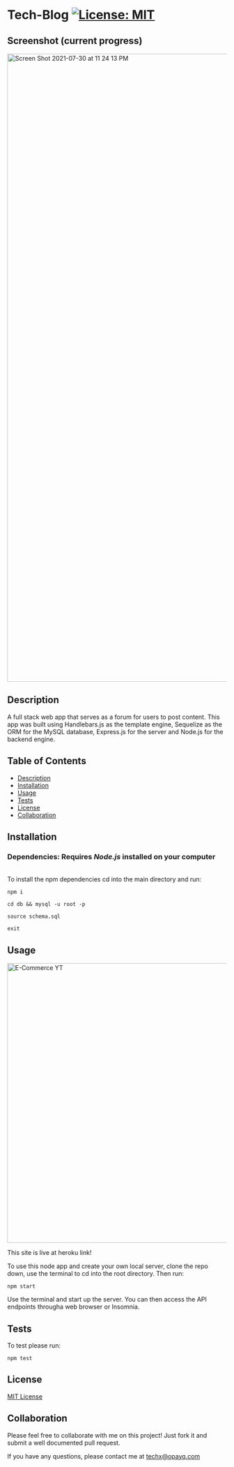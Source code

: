# Tech-Blog [![License: MIT](https://img.shields.io/badge/License-MIT-yellow.svg)](https://opensource.org/licenses/MIT)

## Screenshot (current progress)
<img width="1440" alt="Screen Shot 2021-07-30 at 11 24 13 PM" src="https://user-images.githubusercontent.com/70029654/127727420-37cfc7ad-adbf-42a3-aa6d-40136f673735.png">

## Description

A full stack web app that serves as a forum for users to post content. This app was built using Handlebars.js as the template engine, Sequelize as the ORM for the MySQL database, Express.js for the server and Node.js for the backend engine.

## Table of Contents

- [Description](#Description)
- [Installation](#Installation)
- [Usage](#Usage)
- [Tests](#Tests)
- [License](#License)
- [Collaboration](#Collaboration)

## Installation

### Dependencies: **Requires** **_Node.js_** installed on your computer

\
To install the npm dependencies cd into the main directory and run:

```
npm i

cd db && mysql -u root -p

source schema.sql

exit
```

## Usage

[<img width="641" alt="E-Commerce YT" src="https://user-images.githubusercontent.com/70029654/127418692-d2cb1d89-3035-4297-b518-7e3b020bb243.png">](https://youtu.be/K8jG-aDC6J8)

This site is live at heroku link!

To use this node app and create your own local server, clone the repo down, use the terminal to cd into the root directory. Then run:

```
npm start
```

Use the terminal and start up the server. You can then access the API endpoints througha web browser or Insomnia.

## Tests

To test please run:

```
npm test
```

## License

[MIT License](https://opensource.org/licenses/MIT)

## Collaboration

Please feel free to collaborate with me on this project! Just fork it and submit a well documented pull request.

If you have any questions, please contact me at techx@opayq.com

